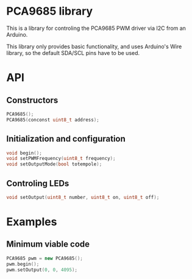 # PCA9685 library
This is a library for controling the PCA9685 PWM driver via I2C from an Arduino.

This library only provides basic functionality, and uses Arduino's Wire library, so the default SDA/SCL pins have to be used.

# API
## Constructors
```cpp
PCA9685();
PCA9685(conconst uint8_t address);
```

## Initialization and configuration
```cpp
void begin();
void setPWMFrequency(uint8_t frequency);
void setOutputMode(bool totempole);
```

## Controling LEDs
```cpp
void setOutput(uint8_t number, uint8_t on, uint8_t off);
```

# Examples

## Minimum viable code
```cpp
PCA9685 pwm = new PCA9685();
pwm.begin();
pwm.setOutput(0, 0, 4095);
```
